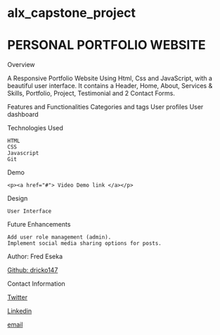 # alx_capstone_project

<H1>PERSONAL PORTFOLIO WEBSITE</H1>
Overview

A Responsive Portfolio Website Using Html, Css and JavaScript, with a beautiful user interface. It contains a Header, Home, About, Services & Skills, Portfolio, Project, Testimonial and 2 Contact Forms.

Features and Functionalities
    Categories and tags
    User profiles
    User dashboard

Technologies Used

    HTML
    CSS
    Javascript
    Git

Demo

    <p><a href="#"> Video Demo link </a></p>

Design

    User Interface

Future Enhancements

    Add user role management (admin).
    Implement social media sharing options for posts.

Author: Fred Eseka <p><a href="https://github.com/dricko147">Github: dricko147</a></p>

Contact Information 

<p><a href="https://twitter.com/fred_floss"> Twitter </a></p>

<p><a href="https://linkedin.com/fred_floss"> Linkedin </a></p>

<p><a href="fred.eseka@gmail.com"> email </a></p>